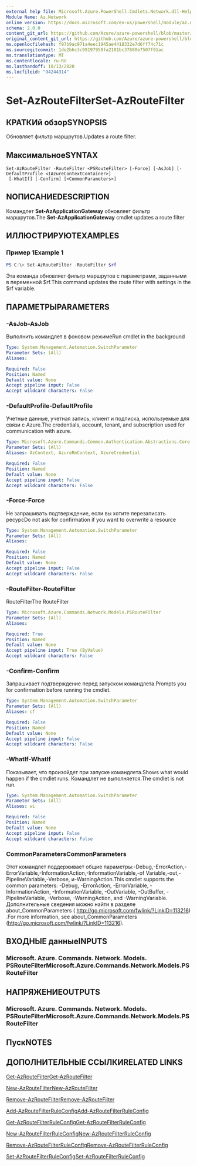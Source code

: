 ```yaml
---
external help file: Microsoft.Azure.PowerShell.Cmdlets.Network.dll-Help.xml
Module Name: Az.Network
online version: https://docs.microsoft.com/en-us/powershell/module/az.network/set-azroutefilter
schema: 2.0.0
content_git_url: https://github.com/Azure/azure-powershell/blob/master/src/Network/Network/help/Set-AzRouteFilter.md
original_content_git_url: https://github.com/Azure/azure-powershell/blob/master/src/Network/Network/help/Set-AzRouteFilter.md
ms.openlocfilehash: f97b9ac971a4eec1945ae4418332e7d6ff74c71c
ms.sourcegitcommit: 1de2b6c3c99197958fa2101bc37680e7507f91ac
ms.translationtype: MT
ms.contentlocale: ru-RU
ms.lasthandoff: 10/13/2020
ms.locfileid: "94244314"
---
```

# <span data-ttu-id="ba9cb-101">Set-AzRouteFilter</span><span class="sxs-lookup"><span data-stu-id="ba9cb-101">Set-AzRouteFilter</span></span>

## <span data-ttu-id="ba9cb-102">КРАТКИй обзор</span><span class="sxs-lookup"><span data-stu-id="ba9cb-102">SYNOPSIS</span></span>
<span data-ttu-id="ba9cb-103">Обновляет фильтр маршрутов.</span><span class="sxs-lookup"><span data-stu-id="ba9cb-103">Updates a route filter.</span></span>

## <span data-ttu-id="ba9cb-104">Максимальное</span><span class="sxs-lookup"><span data-stu-id="ba9cb-104">SYNTAX</span></span>

```
Set-AzRouteFilter -RouteFilter <PSRouteFilter> [-Force] [-AsJob] [-DefaultProfile <IAzureContextContainer>]
 [-WhatIf] [-Confirm] [<CommonParameters>]
```

## <span data-ttu-id="ba9cb-105">NОПИСАНИЕ</span><span class="sxs-lookup"><span data-stu-id="ba9cb-105">DESCRIPTION</span></span>
<span data-ttu-id="ba9cb-106">Командлет **Set-AzApplicationGateway** обновляет фильтр маршрутов.</span><span class="sxs-lookup"><span data-stu-id="ba9cb-106">The **Set-AzApplicationGateway** cmdlet updates a route filter</span></span>

## <span data-ttu-id="ba9cb-107">ИЛЛЮСТРИРУЮТ</span><span class="sxs-lookup"><span data-stu-id="ba9cb-107">EXAMPLES</span></span>

### <span data-ttu-id="ba9cb-108">Пример 1</span><span class="sxs-lookup"><span data-stu-id="ba9cb-108">Example 1</span></span>
```powershell
PS C:\> Set-AzRouteFilter -RouteFilter $rf
```

<span data-ttu-id="ba9cb-109">Эта команда обновляет фильтр маршрутов с параметрами, заданными в переменной $rf.</span><span class="sxs-lookup"><span data-stu-id="ba9cb-109">This command updates the route filter with settings in the $rf variable.</span></span>

## <span data-ttu-id="ba9cb-110">ПАРАМЕТРЫ</span><span class="sxs-lookup"><span data-stu-id="ba9cb-110">PARAMETERS</span></span>

### <span data-ttu-id="ba9cb-111">-AsJob</span><span class="sxs-lookup"><span data-stu-id="ba9cb-111">-AsJob</span></span>
<span data-ttu-id="ba9cb-112">Выполнить командлет в фоновом режиме</span><span class="sxs-lookup"><span data-stu-id="ba9cb-112">Run cmdlet in the background</span></span>

```yaml
Type: System.Management.Automation.SwitchParameter
Parameter Sets: (All)
Aliases:

Required: False
Position: Named
Default value: None
Accept pipeline input: False
Accept wildcard characters: False
```

### <span data-ttu-id="ba9cb-113">-DefaultProfile</span><span class="sxs-lookup"><span data-stu-id="ba9cb-113">-DefaultProfile</span></span>
<span data-ttu-id="ba9cb-114">Учетные данные, учетная запись, клиент и подписка, используемые для связи с Azure.</span><span class="sxs-lookup"><span data-stu-id="ba9cb-114">The credentials, account, tenant, and subscription used for communication with azure.</span></span>

```yaml
Type: Microsoft.Azure.Commands.Common.Authentication.Abstractions.Core.IAzureContextContainer
Parameter Sets: (All)
Aliases: AzContext, AzureRmContext, AzureCredential

Required: False
Position: Named
Default value: None
Accept pipeline input: False
Accept wildcard characters: False
```

### <span data-ttu-id="ba9cb-115">-Force</span><span class="sxs-lookup"><span data-stu-id="ba9cb-115">-Force</span></span>
<span data-ttu-id="ba9cb-116">Не запрашивать подтверждение, если вы хотите перезаписать ресурс</span><span class="sxs-lookup"><span data-stu-id="ba9cb-116">Do not ask for confirmation if you want to overwrite a resource</span></span>

```yaml
Type: System.Management.Automation.SwitchParameter
Parameter Sets: (All)
Aliases:

Required: False
Position: Named
Default value: None
Accept pipeline input: False
Accept wildcard characters: False
```

### <span data-ttu-id="ba9cb-117">-RouteFilter</span><span class="sxs-lookup"><span data-stu-id="ba9cb-117">-RouteFilter</span></span>
<span data-ttu-id="ba9cb-118">RouteFilter</span><span class="sxs-lookup"><span data-stu-id="ba9cb-118">The RouteFilter</span></span>

```yaml
Type: Microsoft.Azure.Commands.Network.Models.PSRouteFilter
Parameter Sets: (All)
Aliases:

Required: True
Position: Named
Default value: None
Accept pipeline input: True (ByValue)
Accept wildcard characters: False
```

### <span data-ttu-id="ba9cb-119">-Confirm</span><span class="sxs-lookup"><span data-stu-id="ba9cb-119">-Confirm</span></span>
<span data-ttu-id="ba9cb-120">Запрашивает подтверждение перед запуском командлета.</span><span class="sxs-lookup"><span data-stu-id="ba9cb-120">Prompts you for confirmation before running the cmdlet.</span></span>

```yaml
Type: System.Management.Automation.SwitchParameter
Parameter Sets: (All)
Aliases: cf

Required: False
Position: Named
Default value: None
Accept pipeline input: False
Accept wildcard characters: False
```

### <span data-ttu-id="ba9cb-121">-WhatIf</span><span class="sxs-lookup"><span data-stu-id="ba9cb-121">-WhatIf</span></span>
<span data-ttu-id="ba9cb-122">Показывает, что произойдет при запуске командлета.</span><span class="sxs-lookup"><span data-stu-id="ba9cb-122">Shows what would happen if the cmdlet runs.</span></span> <span data-ttu-id="ba9cb-123">Командлет не выполняется.</span><span class="sxs-lookup"><span data-stu-id="ba9cb-123">The cmdlet is not run.</span></span>

```yaml
Type: System.Management.Automation.SwitchParameter
Parameter Sets: (All)
Aliases: wi

Required: False
Position: Named
Default value: None
Accept pipeline input: False
Accept wildcard characters: False
```

### <span data-ttu-id="ba9cb-124">CommonParameters</span><span class="sxs-lookup"><span data-stu-id="ba9cb-124">CommonParameters</span></span>
<span data-ttu-id="ba9cb-125">Этот командлет поддерживает общие параметры:-Debug,-ErrorAction,-ErrorVariable,-InformationAction,-InformationVariable,-of Variable,-out,-PipelineVariable,-Verbose, и-WarningAction.</span><span class="sxs-lookup"><span data-stu-id="ba9cb-125">This cmdlet supports the common parameters: -Debug, -ErrorAction, -ErrorVariable, -InformationAction, -InformationVariable, -OutVariable, -OutBuffer, -PipelineVariable, -Verbose, -WarningAction, and -WarningVariable.</span></span> <span data-ttu-id="ba9cb-126">Дополнительные сведения можно найти в разделе about_CommonParameters ( http://go.microsoft.com/fwlink/?LinkID=113216) .</span><span class="sxs-lookup"><span data-stu-id="ba9cb-126">For more information, see about_CommonParameters (http://go.microsoft.com/fwlink/?LinkID=113216).</span></span>

## <span data-ttu-id="ba9cb-127">ВХОДНЫЕ данные</span><span class="sxs-lookup"><span data-stu-id="ba9cb-127">INPUTS</span></span>

### <span data-ttu-id="ba9cb-128">Microsoft. Azure. Commands. Network. Models. PSRouteFilter</span><span class="sxs-lookup"><span data-stu-id="ba9cb-128">Microsoft.Azure.Commands.Network.Models.PSRouteFilter</span></span>

## <span data-ttu-id="ba9cb-129">НАПРЯЖЕНИЕ</span><span class="sxs-lookup"><span data-stu-id="ba9cb-129">OUTPUTS</span></span>

### <span data-ttu-id="ba9cb-130">Microsoft. Azure. Commands. Network. Models. PSRouteFilter</span><span class="sxs-lookup"><span data-stu-id="ba9cb-130">Microsoft.Azure.Commands.Network.Models.PSRouteFilter</span></span>

## <span data-ttu-id="ba9cb-131">Пуск</span><span class="sxs-lookup"><span data-stu-id="ba9cb-131">NOTES</span></span>

## <span data-ttu-id="ba9cb-132">ДОПОЛНИТЕЛЬНЫЕ ССЫЛКИ</span><span class="sxs-lookup"><span data-stu-id="ba9cb-132">RELATED LINKS</span></span>

[<span data-ttu-id="ba9cb-133">Get-AzRouteFilter</span><span class="sxs-lookup"><span data-stu-id="ba9cb-133">Get-AzRouteFilter</span></span>](./Get-AzRouteFilter.md)

[<span data-ttu-id="ba9cb-134">New-AzRouteFilter</span><span class="sxs-lookup"><span data-stu-id="ba9cb-134">New-AzRouteFilter</span></span>](./New-AzRouteFilter.md)

[<span data-ttu-id="ba9cb-135">Remove-AzRouteFilter</span><span class="sxs-lookup"><span data-stu-id="ba9cb-135">Remove-AzRouteFilter</span></span>](./Remove-AzRouteFilter.md)

[<span data-ttu-id="ba9cb-136">Add-AzRouteFilterRuleConfig</span><span class="sxs-lookup"><span data-stu-id="ba9cb-136">Add-AzRouteFilterRuleConfig</span></span>](./Add-AzRouteFilterRuleConfig.md)

[<span data-ttu-id="ba9cb-137">Get-AzRouteFilterRuleConfig</span><span class="sxs-lookup"><span data-stu-id="ba9cb-137">Get-AzRouteFilterRuleConfig</span></span>](./Get-AzRouteFilterRuleConfig.md)

[<span data-ttu-id="ba9cb-138">New-AzRouteFilterRuleConfig</span><span class="sxs-lookup"><span data-stu-id="ba9cb-138">New-AzRouteFilterRuleConfig</span></span>](./New-AzRouteFilterRuleConfig.md)

[<span data-ttu-id="ba9cb-139">Remove-AzRouteFilterRuleConfig</span><span class="sxs-lookup"><span data-stu-id="ba9cb-139">Remove-AzRouteFilterRuleConfig</span></span>](./Remove-AzRouteFilterRuleConfig.md)

[<span data-ttu-id="ba9cb-140">Set-AzRouteFilterRuleConfig</span><span class="sxs-lookup"><span data-stu-id="ba9cb-140">Set-AzRouteFilterRuleConfig</span></span>](./Set-AzRouteFilterRuleConfig.md)
